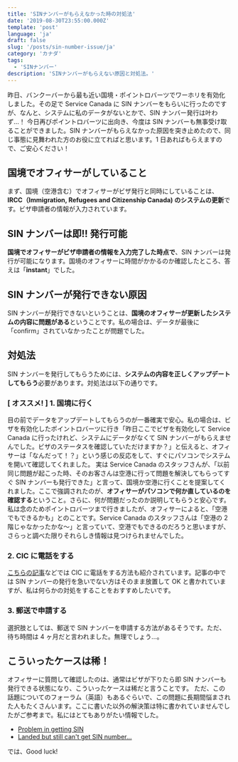 ```yaml
---
title: 'SINナンバーがもらえなかった時の対処法'
date: '2019-08-30T23:55:00.000Z'
template: 'post'
language: 'ja'
draft: false
slug: '/posts/sin-number-issue/ja'
category: 'カナダ'
tags:
  - 'SINナンバー'
description: 'SINナンバーがもらえない原因と対処法。'
---
```


昨日、バンクーバーから最も近い国境・ポイントロバーツでワーホリを有効化しました。その足で Service Canada に SIN ナンバーをもらいに行ったのですが、なんと、システムに私のデータがないとかで、SIN ナンバー発行は叶わず…！ 今日再びポイントロバーツに出向き、今度は SIN ナンバーも無事受け取ることができました。SIN ナンバーがもらえなかった原因を突き止めたので、同じ事態に見舞われた方のお役に立てればと思います。1 日あればもらえますので、ご安心ください！

## 国境でオフィサーがしていること

まず、国境（空港含む）でオフィサーがビザ発行と同時にしていることは、**IRCC（Immigration, Refugees and Citizenship Canada) のシステムの更新**です。ビザ申請者の情報が入力されています。

## SIN ナンバーは即!! 発行可能

**国境でオフィサーがビザ申請者の情報を入力完了した時点で**、SIN ナンバーは発行が可能になります。国境のオフィサーに時間がかかるのか確認したところ、答えは「**instant**」でした。

## SIN ナンバーが発行できない原因

SIN ナンバーが発行できないということは、**国境のオフィサーが更新したシステムの内容に問題がある**ということです。私の場合は、データが最後に「confirm」されていなかったことが問題でした。

## 対処法

SIN ナンバーを発行してもらうためには、**システムの内容を正しくアップデートしてもらう**必要があります。対処法は以下の通りです。

### [ オススメ! ] 1. 国境に行く

目の前でデータをアップデートしてもらうのが一番確実で安心。私の場合は、ビザを有効化したポイントロバーツに行き「昨日ここでビザを有効化して Service Canada に行ったけれど、システムにデータがなくて SIN ナンバーがもらえませんでした。ビザのステータスを確認していただけますか？」と伝えると、オフィサーは「なんだって！？」という感じの反応をして、すぐにパソコンでシステムを開いて確認してくれました。
実は Service Canada のスタッフさんが、「以前同じ問題が起こった時、そのお客さんは空港に行って問題を解決してもらってすぐ SIN ナンバーも発行できた」と言って、国境か空港に行くことを提案してくれました。ここで強調されたのが、**オフィサーがパソコンで何か直しているのを確認する**ということ。さらに、何が問題だったのか説明してもらうと安心です。<br />
私は念のためポイントロバーツまで行きましたが、オフィサーによると、「空港でもできるかも」とのことです。Service Canada のスタッフさんは「空港の 2 階じゃなかったかな〜」と言っていて、空港でもできるのだろうと思いますが、さらっと調べた限りそれらしき情報は見つけられませんでした。

### 2. CIC に電話をする

[こちらの記事](https://www.eastwestcanada.jp/blog/archives/14375)などでは CIC に電話をする方法も紹介されています。記事の中では SIN ナンバーの発行を急いでない方はそのまま放置して OK と書かれていますが、私は何らかの対処をすることをおすすめしたいです。

### 3. 郵送で申請する

選択肢としては、郵送で SIN ナンバーを申請する方法があるそうです。ただ、待ち時間は 4 ヶ月だと言われました。無理でしょう…。

## こういったケースは稀！

オフィサーに質問して確認したのは、通常はビザが下りたら即 SIN ナンバーも発行できる状態になり、こういったケースは稀だと言うことです。
ただ、この話題についてのフォーラム（英語）もあるぐらいで、この問題に長期間悩まされた人もたくさんいます。ここに書いた以外の解決策は特に書かれていませんでしたがご参考まで。私にはとてもありがたい情報でした。

- [Problem in getting SIN](https://www.canadavisa.com/canada-immigration-discussion-board/threads/problem-in-getting-sin.488137/)
- [Landed but still can't get SIN number...](https://www.canadavisa.com/canada-immigration-discussion-board/threads/landed-but-still-cant-get-sin-number.420170/)

では、Good luck!
